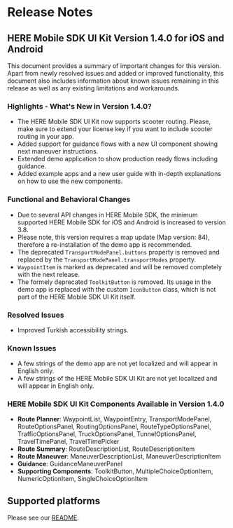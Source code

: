# Release Notes
## HERE Mobile SDK UI Kit Version 1.4.0 for iOS and Android
This document provides a summary of important changes for this version. Apart from newly resolved issues and added or improved functionality, this document also includes information about known issues remaining in this release as well as any existing limitations and workarounds.

### Highlights - What's New in Version 1.4.0?
- The HERE Mobile SDK UI Kit now supports scooter routing. Please, make sure to extend your license key if you want to include scooter routing in your app.
- Added support for guidance flows with a new UI component showing next maneuver instructions.
- Extended demo application to show production ready flows including guidance.
- Added example apps and a new user guide with in-depth explanations on how to use the new components.

### Functional and Behavioral Changes
- Due to several API changes in HERE Mobile SDK, the minimum supported HERE Mobile SDK for iOS and Android is increased to version 3.8.
- Please note, this version requires a map update (Map version: 84), therefore a re-installation of the demo app is recommended.
- The deprecated `TransportModePanel.buttons` property is removed and replaced by the `TransportModePanel.transportModes` property.
- `WaypointItem` is marked as deprecated and will be removed completely with the next release.
- The formely deprecated `ToolkitButton` is removed. Its usage in the demo app is replaced with the custom `IconButton` class, which is not part of the HERE Mobile SDK UI Kit itself.

### Resolved Issues
- Improved Turkish accessibility strings.

### Known Issues
- A few strings of the demo app are not yet localized and will appear in English only.
- A few strings of the HERE Mobile SDK UI Kit are not yet localized and will appear in English only.

### HERE Mobile SDK UI Kit Components Available in Version 1.4.0
- **Route Planner**: WaypointList, WaypointEntry, TransportModePanel, RouteOptionsPanel, RoutingOptionsPanel, RouteTypeOptionsPanel, TrafficOptionsPanel, TruckOptionsPanel, TunnelOptionsPanel, TravelTimePanel, TravelTimePicker
- **Route Summary**: RouteDescriptionList, RouteDescriptionItem
- **Route Maneuver**: ManeuverDescriptionList, ManeuverDescriptionItem
- **Guidance**: GuidanceManeuverPanel
- **Supporting Components**: ToolkitButton, MultipleChoiceOptionItem, NumericOptionItem, SingleChoiceOptionItem

## Supported platforms
Please see our [README](README.md).
